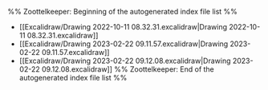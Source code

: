 %% Zoottelkeeper: Beginning of the autogenerated index file list  %%
-  [[Excalidraw/Drawing 2022-10-11 08.32.31.excalidraw|Drawing 2022-10-11 08.32.31.excalidraw]]
-  [[Excalidraw/Drawing 2023-02-22 09.11.57.excalidraw|Drawing 2023-02-22 09.11.57.excalidraw]]
-  [[Excalidraw/Drawing 2023-02-22 09.12.08.excalidraw|Drawing 2023-02-22 09.12.08.excalidraw]]
%% Zoottelkeeper: End of the autogenerated index file list  %%
